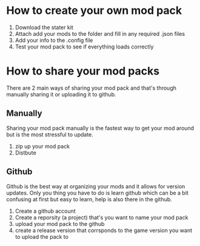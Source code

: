 # How to create your own mod pack

1. Download the stater kit 
2. Attach add your mods to the folder and fill in any required .json files
3. Add your info to the .config file
4. Test your mod pack to see if everything loads correctly

# How to share your mod packs 

There are 2 main ways of sharing your mod pack and that's through manually sharing it or uploading it to github. 


## Manually 
Sharing your mod pack manually is the fastest way to get your mod around but is the most stressful to update.
1. zip up your mod pack 
2. Distbute

## Github  

Github is the best way at organizing your mods and it allows for version updates. Only you thing you have to do is learn github which can be a bit confusing at first but easy to learn, help
is also there in the github. 

1. Create a github account 
2. Create a reporsity (a project) that's you want to name your mod pack
3. upload your mod pack to the github 
4. create a release version that corrsponds to the game version you want to upload the pack to
